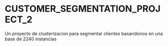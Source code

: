 # CUSTOMER_SEGMENTATION_PROJECT_2
 Un proyecto de clusterizacion para segmentar clientes basandonos en una base de 2240 instancias
